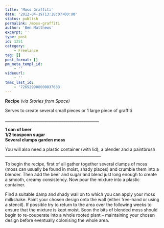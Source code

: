 ```yaml
---
title: 'Moss Graffiti'
date: '2012-04-19T13:18:07+00:00'
status: publish
permalink: /moss-graffiti
author: 'Ben Matthews'
excerpt: ''
type: post
id: 1251
category:
    - Freelance
tag: []
post_format: []
pm_meta_templ_id:
    - ''
videourl:
    - ''
tmac_last_id:
    - '726529908000837633'
---
```

**Recipe** *(via Stories from Space)*

Serves to create several small pieces or 1 large piece of graffiti

\_\_\_\_\_\_\_\_\_\_\_\_\_\_\_\_\_\_\_\_\_\_\_\_\_\_\_\_\_\_\_\_\_\_\_\_\_\_\_\_\_\_\_\_\_\_\_\_

**1 can of beer  
1/2 teaspoon sugar  
Several clumps garden moss**

You will also need a plastic container (with lid), a blender and a paintbrush  
\_\_\_\_\_\_\_\_\_\_\_\_\_\_\_\_\_\_\_\_\_\_\_\_\_\_\_\_\_\_\_\_\_\_\_\_\_\_\_\_\_\_\_\_\_\_\_\_\_

To begin the recipe, first of all gather together several clumps of moss (moss can usually be found in moist, shady places) and crumble them into a blender. Then add the beer and sugar and blend just long enough to create a smooth, creamy consistency. Now pour the mixture into a plastic container.

Find a suitable damp and shady wall on to which you can apply your moss milkshake. Paint your chosen design onto the wall (either free-hand or using a stencil). If possible try to return to the area over the following weeks to ensure that the mixture is kept moist. Soon the bits of blended moss should begin to re-couperate into a whole rooted plant – maintaining your chosen design before eventually colonising the whole area.